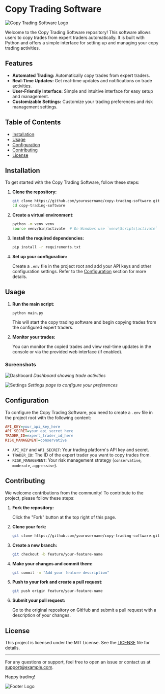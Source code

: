 # Copy Trading Software

![Copy Trading Software Logo](https://example.com/logo.png)

Welcome to the Copy Trading Software repository! This software allows users to copy trades from expert traders automatically. It is built with Python and offers a simple interface for setting up and managing your copy trading activities.

## Features

- **Automated Trading:** Automatically copy trades from expert traders.
- **Real-Time Updates:** Get real-time updates and notifications on trade activities.
- **User-Friendly Interface:** Simple and intuitive interface for easy setup and management.
- **Customizable Settings:** Customize your trading preferences and risk management settings.

## Table of Contents

- [Installation](#installation)
- [Usage](#usage)
- [Configuration](#configuration)
- [Contributing](#contributing)
- [License](#license)

## Installation

To get started with the Copy Trading Software, follow these steps:

1. **Clone the repository:**

    ```bash
    git clone https://github.com/yourusername/copy-trading-software.git
    cd copy-trading-software
    ```

2. **Create a virtual environment:**

    ```bash
    python -m venv venv
    source venv/bin/activate  # On Windows use `venv\Scripts\activate`
    ```

3. **Install the required dependencies:**

    ```bash
    pip install -r requirements.txt
    ```

4. **Set up your configuration:**

    Create a `.env` file in the project root and add your API keys and other configuration settings. Refer to the [Configuration](#configuration) section for more details.

## Usage

1. **Run the main script:**

    ```bash
    python main.py
    ```

    This will start the copy trading software and begin copying trades from the configured expert traders.

2. **Monitor your trades:**

    You can monitor the copied trades and view real-time updates in the console or via the provided web interface (if enabled).

### Screenshots

![Dashboard](https://example.com/screenshot1.png)
*Dashboard showing trade activities*

![Settings](https://example.com/screenshot2.png)
*Settings page to configure your preferences*

## Configuration

To configure the Copy Trading Software, you need to create a `.env` file in the project root with the following content:

```ini
API_KEY=your_api_key_here
API_SECRET=your_api_secret_here
TRADER_ID=expert_trader_id_here
RISK_MANAGEMENT=conservative
```

- `API_KEY` and `API_SECRET`: Your trading platform's API key and secret.
- `TRADER_ID`: The ID of the expert trader you want to copy trades from.
- `RISK_MANAGEMENT`: Your risk management strategy (`conservative`, `moderate`, `aggressive`).

## Contributing

We welcome contributions from the community! To contribute to the project, please follow these steps:

1. **Fork the repository:**

    Click the "Fork" button at the top right of this page.

2. **Clone your fork:**

    ```bash
    git clone https://github.com/yourusername/copy-trading-software.git
    ```

3. **Create a new branch:**

    ```bash
    git checkout -b feature/your-feature-name
    ```

4. **Make your changes and commit them:**

    ```bash
    git commit -m "Add your feature description"
    ```

5. **Push to your fork and create a pull request:**

    ```bash
    git push origin feature/your-feature-name
    ```

6. **Submit your pull request:**

    Go to the original repository on GitHub and submit a pull request with a description of your changes.

## License

This project is licensed under the MIT License. See the [LICENSE](LICENSE) file for details.

---

For any questions or support, feel free to open an issue or contact us at support@example.com.

Happy trading!

![Footer Logo](https://example.com/footer-logo.png)